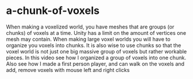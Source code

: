 # a-chunk-of-voxels
When making a voxelized world, you have meshes that are groups (or chunks) of voxels at a time. Unity has a limit on the amount of vertices one mesh may contain. When making large voxel worlds you will have to organize you voxels into chunks.  It is also wise to use chunks so that the voxel world is not just one big massive group of voxels but rather workable pieces. In this video see how I organized a group of voxels into one chunk. Also see how I made a first person player, and can walk on the voxels and add, remove voxels with mouse left and right clicks
